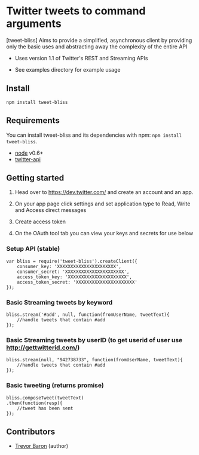 Twitter tweets to command arguments
======================================

[tweet-bliss] Aims to provide a simplified, asynchronous client by providing only the basic uses and abstracting away the complexity of the entire API

* Uses version 1.1 of Twitter's REST and Streaming APIs

* See examples directory for example usage

## Install

`npm install tweet-bliss`

## Requirements

You can install tweet-bliss and its dependencies with npm: `npm install tweet-bliss`.

- [node](http://nodejs.org/) v0.6+
- [twitter-api](https://github.com/timwhitlock/node-twitter-api)

## Getting started

1. Head over to https://dev.twitter.com/ and create an account and an app.

2. On your app page click settings and set application type to Read, Write and Access direct messages

3. Create access token

4. On the OAuth tool tab you can view your keys and secrets for use below

### Setup API (stable)

	var bliss = require('tweet-bliss').createClient({
		consumer_key: 'XXXXXXXXXXXXXXXXXXXXXX',
		consumer_secret: 'XXXXXXXXXXXXXXXXXXXXXX',
		access_token_key: 'XXXXXXXXXXXXXXXXXXXXXX',
		access_token_secret: 'XXXXXXXXXXXXXXXXXXXXXX'
	});

### Basic Streaming tweets by keyword

	bliss.stream('#add', null, function(fromUserName, tweetText){
		//handle tweets that contain #add
	});

### Basic Streaming tweets by userID (to get userid of user use http://gettwitterid.com/)

	bliss.stream(null, "942738733", function(fromUserName, tweetText){
		//handle tweets that contain #add
	});

### Basic tweeting (returns promise)

	bliss.composeTweet(tweetText)
	.then(function(resp){
		//tweet has been sent
	});

## Contributors

- [Trevor Baron](https://github.com/TrevorDev) (author)
